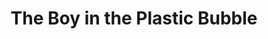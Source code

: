 ---
layout: film

excerpt: Based on a true story, Tod Lubitch is born with a deficient immune system (which is unlike being born with AIDS). As such, he must spend the rest of his life in a completely sterile environment. His room is completely hermetically sealed against bacteria and virus, his food is specially prepared, and his only human contact comes in the form of gloved hands. The movie follows his life into a teenager.
title: The Boy in the Plastic Bubble
runtime: 96
genre: 
- Biography
- Drama
- Romance 
silent: no
decade: 1970s
recommended: no
editors-rating: 2.5
image:  /feature-images/The-Boy-in-the-Plastic-Bubble-1976.jpg
video:  https://www.youtube.com/embed/EtRG8MlWYxI?rel=0&amp;controls=0&amp;showinfo=0
synopsis: Based on a true story, Tod Lubitch is born with a deficient immune system (which is unlike being born with AIDS). As such, he must spend the rest of his life in a completely sterile environment. His room is completely hermetically sealed against bacteria and virus, his food is specially prepared, and his only human contact comes in the form of gloved hands. The movie follows his life into a teenager.
director:  Randal Kleiser
year: 1976
country: USA
cast:
- John Travolta
- Glynnis O'Connor
- Robert Reed
imdb: http://www.imdb.com/title/tt0074236/?ref_=nv_sr_1

--- 
